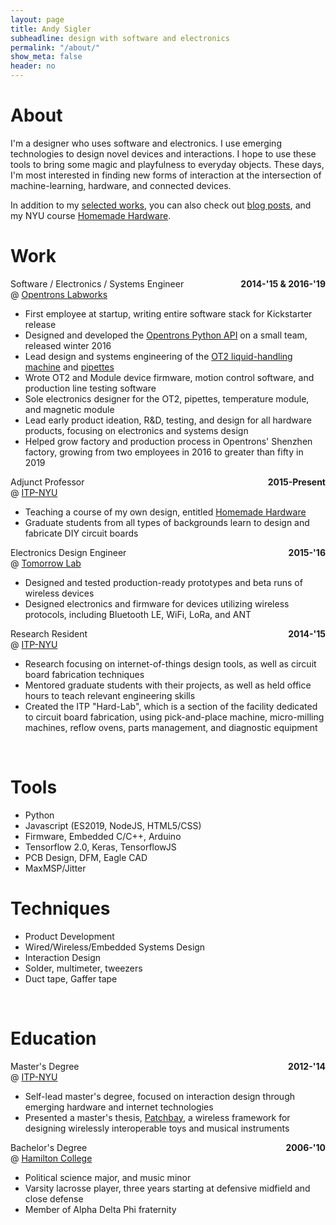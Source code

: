 ```yaml
---
layout: page
title: Andy Sigler
subheadline: design with software and electronics
permalink: "/about/"
show_meta: false
header: no
---
```

<style type="text/css">
    .dateRight {
        float: right;
        font-weight: bold;
        margin-left:20px;
    }
    .textWidth {
        width: fit-content;
    }
    .avoidMe {
        background-color: rgb(253,253,253);
    }
</style>
<h1><span class="avoidMe matchbook">About</span></h1>
<p class="avoidMe">
    I'm a designer who uses software and electronics. I use emerging technologies to design novel devices and interactions. I hope to use these tools to bring some magic and playfulness to everyday objects. These days, I'm most interested in finding new forms of interaction at the intersection of machine-learning, hardware, and connected devices.
</p>
<p>
    <span class="avoidMe">In addition to my <a href="{{site.url}}">selected works</a>, you can also check out <a href="{{site.url}}/blog">blog posts</a>, and my NYU course <a href="homemadehardware.com">Homemade Hardware</a>.</span>
</p>
<div class="thing" style="width: 100%; max-width: 650px">
    <h1><span class="avoidMe matchbook">Work</span></h1>
    <div>
        <span class="avoidMe subheadline">Software / Electronics / Systems Engineer</span>
        <span class="dateRight avoidMe">2014-'15 & 2016-'19</span><br />
        <span class="avoidMe subheadline">@ <a href="http://opentrons.com">Opentrons Labworks</a></span>
        <ul>
            <li class="avoidMe textWidth">First employee at startup, writing entire software stack for Kickstarter release</li>
            <li class="avoidMe textWidth">Designed and developed the <a href="https://github.com/Opentrons/opentrons">Opentrons Python API</a> on a small team, released winter 2016</li>
            <li class="avoidMe textWidth">Lead design and systems engineering of the <a href="https://opentrons.com/ot-2">OT2 liquid-handling machine</a> and <a href="https://opentrons.com/pipettes">pipettes</a></li>
            <li class="avoidMe textWidth">Wrote OT2 and Module device firmware, motion control software, and production line testing software</li>
            <li class="avoidMe textWidth">Sole electronics designer for the OT2, pipettes, temperature module, and magnetic module</li>
            <li class="avoidMe textWidth">Lead early product ideation, R&D, testing, and design for all hardware products, focusing on electronics and systems design</li>
            <li class="avoidMe textWidth">Helped grow factory and production process in Opentrons' Shenzhen factory, growing from two employees in 2016 to greater than fifty in 2019</li>
        </ul>
    </div>
    <div>
        <span class="avoidMe subheadline">Adjunct Professor</span>
        <span class="dateRight avoidMe">2015-Present</span><br />
        <span class="avoidMe subheadline">@ <a href="http://tisch.nyu.edu/itp">ITP-NYU</a></span>
        <ul>
            <li class="avoidMe textWidth">Teaching a course of my own design, entitled <a href="http://homemadehardware.com">Homemade Hardware</a></li>
            <li class="avoidMe textWidth">Graduate students from all types of backgrounds learn to design and fabricate DIY circuit boards</li>
        </ul>
    </div>
    <div>
        <span class="avoidMe subheadline">Electronics Design Engineer</span>
        <span class="dateRight avoidMe">2015-'16</span><br />
        <span class="avoidMe subheadline">@ <a href="http://tomorrow-lab.com">Tomorrow Lab</a></span>
        <ul>
            <li class="avoidMe textWidth">Designed and tested production-ready prototypes and beta runs of wireless devices</li>
            <li class="avoidMe textWidth">Designed electronics and firmware for devices utilizing wireless protocols, including Bluetooth LE, WiFi, LoRa, and ANT</li>
        </ul>
    </div>
    <div>
        <span class="avoidMe subheadline">Research Resident</span>
        <span class="dateRight avoidMe">2014-'15</span><br />
        <span class="avoidMe subheadline">@ <a href="http://tisch.nyu.edu/itp">ITP-NYU</a></span>
        <ul>
            <li class="avoidMe textWidth">Research focusing on internet-of-things design tools, as well as circuit board fabrication techniques</li>
            <li class="avoidMe textWidth">Mentored graduate students with their projects, as well as held office hours to teach relevant engineering skills</li>
            <li class="avoidMe textWidth">Created the ITP "Hard-Lab", which is a section of the facility dedicated to circuit board fabrication, using pick-and-place machine, micro-milling machines, reflow ovens, parts management, and diagnostic equipment</li>
        </ul>
    </div>
    <br />
    <h1><span class="avoidMe matchbook">Tools</span></h1>
    <div>
        <ul>
            <li class="avoidMe textWidth">Python</li>
            <li class="avoidMe textWidth">Javascript (ES2019, NodeJS, HTML5/CSS)</li>
            <li class="avoidMe textWidth">Firmware, Embedded C/C++, Arduino</li>
            <li class="avoidMe textWidth">Tensorflow 2.0, Keras, TensorflowJS</li>
            <li class="avoidMe textWidth">PCB Design, DFM, Eagle CAD</li>
            <li class="avoidMe textWidth">MaxMSP/Jitter</li>
        </ul>
    </div>
    <h1><span class="avoidMe matchbook">Techniques</span></h1>
    <div>
        <ul>
            <li class="avoidMe textWidth">Product Development</li>
            <li class="avoidMe textWidth">Wired/Wireless/Embedded Systems Design</li>
            <li class="avoidMe textWidth">Interaction Design</li>
            <li class="avoidMe textWidth">Solder, multimeter, tweezers</li>
            <li class="avoidMe textWidth">Duct tape, Gaffer tape</li>
        </ul>
    </div>
    <br />
    <h1><span class="avoidMe matchbook">Education</span></h1>
    <div>
        <span class="avoidMe subheadline">Master's Degree</span>
        <span class="dateRight avoidMe">2012-'14</span><br />
        <span class="avoidMe subheadline">@ <a href="http://tisch.nyu.edu/itp">ITP-NYU</a></span>
        <ul>
            <li class="avoidMe textWidth">Self-lead master's degree, focused on interaction design through emerging hardware and internet technologies</li>
            <li class="avoidMe textWidth">Presented a master's thesis, <a href="{{site.url}}/patchbay">Patchbay</a>, a wireless framework for designing wirelessly interoperable toys and musical instruments</li>
        </ul>
    </div>
    <div>
        <span class="avoidMe subheadline">Bachelor's Degree</span>
        <span class="dateRight avoidMe">2006-'10</span><br />
        <span class="avoidMe subheadline">@ <a href="https://www.hamilton.edu">Hamilton College</a></span>
        <ul>
            <li class="avoidMe textWidth">Political science major, and music minor</li>
            <li class="avoidMe textWidth">Varsity lacrosse player, three years starting at defensive midfield and close defense</li>
            <li class="avoidMe textWidth">Member of Alpha Delta Phi fraternity</li>
        </ul>
    </div>
</div>
<canvas id="seeds" style="margin:0;z-index:-100;position:absolute;top:0px;left:0px;padding:0;display:inline-block;margin-bottom:-6px">
</canvas>
<script type="text/javascript" src="{{ site.url }}/assets/js/doodling.js"></script>
